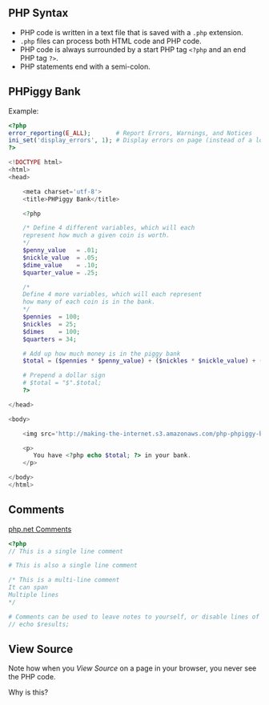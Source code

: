 ## PHP Syntax

* PHP code is written in a text file that is saved with a `.php` extension.
* `.php` files can process both HTML code and PHP code.
* PHP code is always surrounded by a start PHP tag `<?php` and an end PHP tag `?>`.
* PHP statements end with a semi-colon.


## PHPiggy Bank

Example:

```php
<?php
error_reporting(E_ALL);       # Report Errors, Warnings, and Notices
ini_set('display_errors', 1); # Display errors on page (instead of a log file)
?>

<!DOCTYPE html>
<html>
<head>

	<meta charset='utf-8'>
	<title>PHPiggy Bank</title>

	<?php

	/* Define 4 different variables, which will each
	represent how much a given coin is worth.
	*/
	$penny_value   = .01;
	$nickle_value  = .05;
	$dime_value    = .10;
	$quarter_value = .25;

	/*
	Define 4 more variables, which will each represent
	how many of each coin is in the bank.
	*/
	$pennies  = 100;
	$nickles  = 25;
	$dimes    = 100;
	$quarters = 34;

	# Add up how much money is in the piggy bank
	$total = ($pennies * $penny_value) + ($nickles * $nickle_value) + ($dimes * $dime_value) + ($quarters * $quarter_value);

    # Prepend a dollar sign
    # $total = "$".$total;
	?>

</head>

<body>

	<img src='http://making-the-internet.s3.amazonaws.com/php-phpiggy-bank.png' alt='PHPiggy Bank Logo'>

	<p>
	   You have <?php echo $total; ?> in your bank.
	</p>

</body>
</html>
```





## Comments

[php.net Comments](http://us1.php.net/manual/en/language.basic-syntax.comments.php)

```php
<?php
// This is a single line comment

# This is also a single line comment

/* This is a multi-line comment
It can span
Multiple lines
*/

# Comments can be used to leave notes to yourself, or disable lines of code
// echo $results;
```




## View Source

Note how when you *View Source* on a page in your browser, you never see the PHP code.

Why is this?
